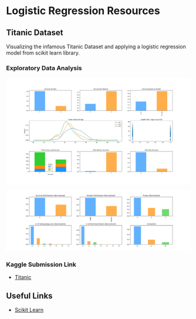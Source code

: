 # Logistic Regression Resources

## Titanic Dataset

Visualizing the infamous Titanic Dataset and applying a logistic regression model from scikit learn library.

### Exploratory Data Analysis

![Bivariate Analysis](plots/bivariate_analysis.png)

![Univariate](plots/dataset_distribution.png)

### Kaggle Submission Link

* [Titanic](https://www.kaggle.com/sarthakbatra/titanic-eda-and-logistic-regression/)

## Useful Links

* [Scikit Learn](https://scikit-learn.org/stable/modules/linear_model.html#logistic-regression)